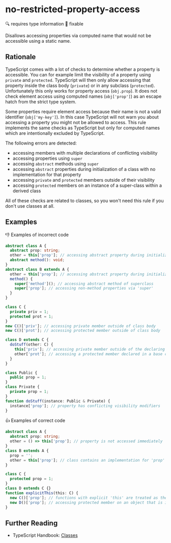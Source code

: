 # no-restricted-property-access

:mag: requires type information :wrench: fixable

Disallows accessing properties via computed name that would not be accessible using a static name.

## Rationale

TypeScript comes with a lot of checks to determine whether a property is accessible. You can for example limit the visibility of a property using `private` and `protected`. TypeScript will then only allow accessing that property inside the class body (`private`) or in any subclass (`protected`). Unfortunately this only works for property access (`obj.prop`). It does not check element access using computed names (`obj['prop']`) as an escape hatch from the strict type system.

Some properties require element access because their name is not a valid identifier (`obj['my-key']`). In this case TypeScript will not warn you about accessing a property you might not be allowed to access.
This rule implements the same checks as TypeScript but only for computed names which are intentionally excluded by TypeScript.

The following errors are detected:

* accessing members with multiple declarations of conflicting visibility
* accessing properties using `super`
* accessing `abstract` methods using `super`
* accessing `abstract` properties during initialization of a class with no implementation for that property
* accessing `private` and `protected` members outside of their visibility
* accessing `protected` members on an instance of a super-class within a derived class

All of these checks are related to classes, so you won't need this rule if you don't use classes at all.

## Examples

:thumbsdown: Examples of incorrect code

```ts
abstract class A {
  abstract prop: string;
  other = this['prop']; // accessing abstract property during initialization of the class
  abstract method(): void;
}
abstract class B extends A {
  other = this['prop']; // accessing abstract property during initialization of a subclass if there is no implementation for that property
  method() {
    super['method'](); // accessing abstract method of superclass
    super['prop']; // accessing non-method properties via 'super'
  }
}

class C {
  private priv = 1;
  protected prot = 1;
}
new C()['priv']; // accessing private member outside of class body
new C()['prot']; // accessing protected member outside of class body

class D extends C {
  doStuff(other: C) {
    this['priv']; // accessing private member outside of the declaring class' body
    other['prot']; // accessing a protected member declared in a base class on an instance that is not instanceof the containing class
  }
}

class Public {
  public prop = 1;
}
class Private {
  private prop = 1;
}
function doStuff(instance: Public & Private) {
  instance['prop']; // property has conflicting visibility modifiers
}
```

:thumbsup: Examples of correct code

```ts
abstract class A {
  abstract prop: string;
  other = () => this['prop']; // property is not accessed immediately
}
class B extends A {
  prop = '';
  other = this['prop']; // class contains an implementation for 'prop'
}

class C {
  protected prop = 1;
}
class D extends C {}
function explicitThis(this: C) {
  new C()['prop']; // functions with explicit 'this' are treated as they were in the class body when checking protected member access
  new D()['prop']; // accessing protected member on an object that is instanceof the containing class
}
```

## Further Reading

* TypeScript Handbook: [Classes](https://www.typescriptlang.org/docs/handbook/classes.html)
